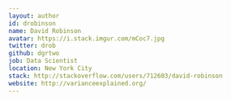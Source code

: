 ```yaml
---
layout: author
id: drobinson
name: David Robinson
avatar: https://i.stack.imgur.com/mCoc7.jpg
twitter: drob
github: dgrtwo
job: Data Scientist
location: New York City
stack: http://stackoverflow.com/users/712603/david-robinson
website: http://varianceexplained.org/
---
```

